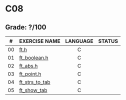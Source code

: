 # C08

## Grade: ?/100

|#	|EXERCISE NAME	                      |LANGUAGE	|STATUS		
|:-:|:--								                  |:-:		  |--:			
|00 |[ft.h](./ex00)                       |C        |
|01 |[ft_boolean.h](./ex01)               |C        |
|02 |[ft_abs.h](./ex02)                   |C        |
|03 |[ft_point.h](./ex03)                 |C        |
|04 |[ft_strs_to_tab](./ex04)             |C        |
|05 |[ft_show_tab](./ex05)                |C        |
